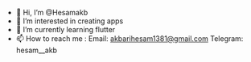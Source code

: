 - 👋 Hi, I’m @Hesamakb
- 👀 I’m interested in creating apps 
- 🌱 I’m currently learning flutter
- 📫 How to reach me :
Email: akbarihesam1381@gmail.com 
Telegram: hesam__akb
<!---
Hesamakb/Hesamakb is a ✨ special ✨ repository because its `README.md` (this file) appears on your GitHub profile.
You can click the Preview link to take a look at your changes.
--->
